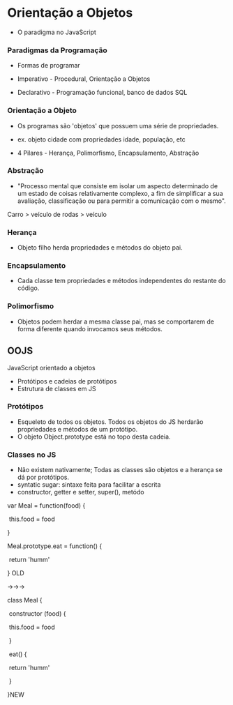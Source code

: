 # Orientação a Objetos

- O paradigma no JavaScript



### Paradigmas da Programação

- Formas de programar

- Imperativo - Procedural, Orientação a Objetos
- Declarativo - Programação funcional, banco de dados SQL

### Orientação a Objeto

- Os programas são 'objetos' que possuem uma série de propriedades.
- ex. objeto cidade com propriedades idade, população, etc

- 4 Pilares - Herança, Polimorfismo, Encapsulamento, Abstração

### Abstração

- "Processo mental que consiste em isolar um aspecto determinado de um estado de coisas relativamente complexo, a fim de simplificar a sua avaliação, classificação ou para permitir a comunicação com o mesmo".

Carro > veículo de rodas > veículo

### Herança

- Objeto filho herda propriedades e métodos do objeto pai.

### Encapsulamento 

- Cada classe tem propriedades e métodos independentes do restante do código.

### Polimorfismo

- Objetos podem herdar a mesma classe pai, mas se comportarem de forma diferente quando invocamos seus métodos.



## OOJS

JavaScript orientado a objetos

- Protótipos e cadeias de protótipos
- Estrutura de classes em JS

### Protótipos

- Esqueleto de todos os objetos. Todos os objetos do JS herdarão propriedades e métodos de um protótipo.
- O objeto Object.prototype está no topo desta cadeia.

### Classes no JS

- Não existem nativamente; Todas as classes são objetos e a herança se dá por protótipos.
- syntatic sugar: sintaxe feita para facilitar a escrita
- constructor, getter e setter, super(), metódo

var Meal = function(food) {

​	this.food = food

}

Meal.prototype.eat = function() {

​	return 'humm'

} OLD

->->->

class Meal {

​	constructor (food) {

​		this.food = food

​	}

​	eat() {

​		return 'humm'

​	}

}NEW

